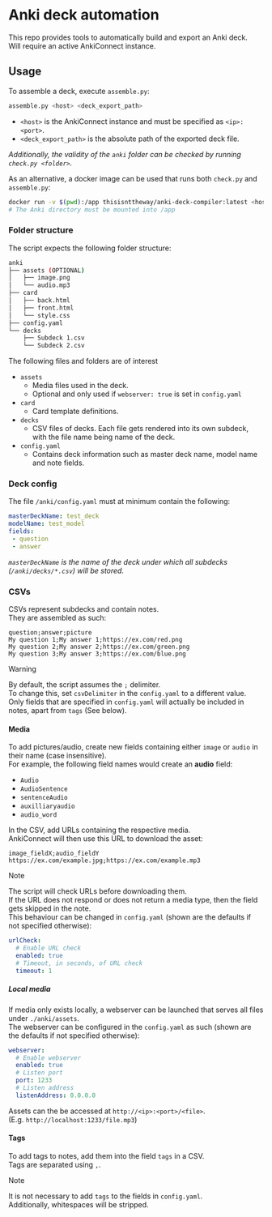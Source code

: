 # Anki deck automation
This repo provides tools to automatically build and export an Anki deck.  
Will require an active AnkiConnect instance.

## Usage
To assemble a deck, execute `assemble.py`:
```bash
assemble.py <host> <deck_export_path>
```
- `<host>` is the AnkiConnect instance and must be specified as `<ip>:<port>`.
- `<deck_export_path>` is the absolute path of the exported deck file.

_Additionally, the validity of the `anki` folder can be checked by running `check.py <folder>`._

As an alternative, a docker image can be used that runs both `check.py` and `assemble.py`:
```bash
docker run -v $(pwd):/app thisisnttheway/anki-deck-compiler:latest <host:port> <folder>
# The Anki directory must be mounted into /app  
```

### Folder structure
The script expects the following folder structure:
```bash
anki
├── assets (OPTIONAL)
│   ├── image.png
│   └── audio.mp3
├── card
│   ├── back.html
│   ├── front.html
│   └── style.css
├── config.yaml
└── decks
    ├── Subdeck 1.csv
    └── Subdeck 2.csv
```

The following files and folders are of interest
- `assets`
  - Media files used in the deck.
  - Optional and only used if `webserver: true` is set in `config.yaml`
- `card`
  - Card template definitions.
- `decks`
  - CSV files of decks.
    Each file gets rendered into its own subdeck, with the file name being name of the deck.
- `config.yaml`
  - Contains deck information such as master deck name, model name and note fields.

### Deck config
The file `/anki/config.yaml` must at minimum contain the following:
```yaml
masterDeckName: test_deck
modelName: test_model
fields:
 - question
 - answer
```

_`masterDeckName` is the name of the deck under which all subdecks (`/anki/decks/*.csv`) will be stored._

### CSVs
CSVs represent subdecks and contain notes.  
They are assembled as such:

```csv
question;answer;picture
My question 1;My answer 1;https://ex.com/red.png
My question 2;My answer 2;https://ex.com/green.png
My question 3;My answer 3;https://ex.com/blue.png
```

> [!WARNING]  
> By default, the script assumes the `;` delimiter.  
> To change this, set `csvDelimiter` in the `config.yaml` to a different value.  
> Only fields that are specified in `config.yaml` will actually be included in notes, apart from `tags` (See below).

#### Media
To add pictures/audio, create new fields containing either `image` or `audio` in their name (case insensitive).  
For example, the following field names would create an **audio** field:  
- `Audio`
- `AudioSentence`
- `sentenceAudio`
- `auxilliaryaudio`
- `audio_word`

In the CSV, add URLs containing the respective media.  
AnkiConnect will then use this URL to download the asset:

```csv
image_fieldX;audio_fieldY
https://ex.com/example.jpg;https://ex.com/example.mp3
```

> [!NOTE]
> The script will check URLs before downloading them.  
> If the URL does not respond or does not return a media type, then the field gets skipped in the note.  
> This behaviour can be changed in `config.yaml` (shown are the defaults if not specified otherwise):

```yaml
urlCheck:
  # Enable URL check
  enabled: true
  # Timeout, in seconds, of URL check
  timeout: 1
```

##### Local media
If media only exists locally, a webserver can be launched that serves all files under `./anki/assets`.  
The webserver can be configured in the `config.yaml` as such (shown are the defaults if not specified otherwise):  

```yaml
webserver:
  # Enable webserver
  enabled: true
  # Listen port
  port: 1233
  # Listen address
  listenAddress: 0.0.0.0
```

Assets can the be accessed at `http://<ip>:<port>/<file>`.  
(E.g. `http://localhost:1233/file.mp3`)

#### Tags
To add tags to notes, add them into the field `tags` in a CSV.  
Tags are separated using `,`.

> [!NOTE]
> It is not necessary to add `tags` to the fields in `config.yaml`.  
> Additionally, whitespaces will be stripped.  
